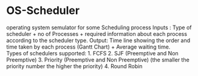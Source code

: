 # OS-Scheduler
operating system semulator for some Scheduling process
Inputs : 
        Type of scheduler + no of Processes + required information about each process according to the scheduler type.
Output: 
        Time line showing the order and time taken by each process (Gantt Chart) + Average waiting time.    
Types of schedulers supported:
        1. FCFS
        2. SJF (Preemptive and Non Preemptive)
        3. Priority (Preemptive and Non Preemptive) (the smaller the priority number the higher the priority)
        4. Round Robin
        
